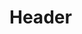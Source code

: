 <!-- TITLE: Cactus Spines -->
<!-- SUBTITLE: Causes your target's skin to sproud bladed fern fronds.  This effect will cause 129 damage to any creatures that strike them.  There is a chance that ths pikes will extend due to a wild growth, which will nearly double the damage to attackers. -->

# Header